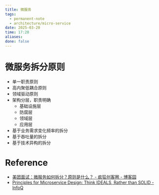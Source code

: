 ```yaml
---
title: 微服务
tags:
  - permanent-note
  - architecture/micro-service
date: 2025-03-20
time: 17:28
aliases: 
done: false
---
```


# 微服务拆分原则

* 单一职责原则
* 高内聚低耦合原则
* 领域驱动原则
* 架构分层，职责明确
	* 基础设施层
	* 防腐层
	* 领域层
	* 应用层
* 基于业务需求变化频率的拆分
* 基于吞吐量的拆分
* 基于技术异构的拆分

# Reference
* [美团面试：微服务如何拆分？原则是什么？ - 疯狂创客圈 - 博客园](https://www.cnblogs.com/crazymakercircle/p/17847461.html)
* [Principles for Microservice Design: Think IDEALS, Rather than SOLID - InfoQ](https://www.infoq.com/articles/microservices-design-ideals/)